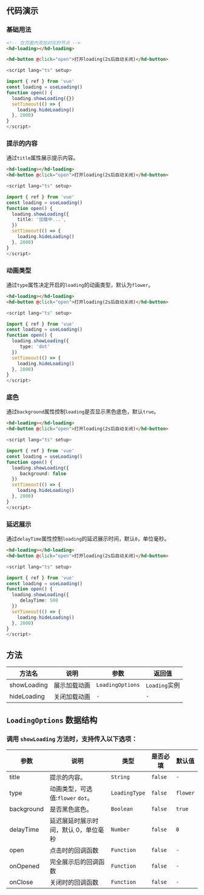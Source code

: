
## 代码演示

### 基础用法

```html
<!-- 在页面内添加对应的节点 -->
<hd-loading></hd-loading>

<hd-button @click="open">打开loading(2s后自动关闭)</hd-button>
```

```ts
<script lang="ts" setup>

import { ref } from 'vue'
const loading = useLoading() 
function open() {
  loading.showLoading({})
  setTimeout(() => {
    loading.hideLoading()
  }, 2000)
}
</script>
```

### 提示的内容

通过`title`属性展示提示内容。

```html
<hd-loading></hd-loading>
<hd-button @click="open">打开loading(2s后自动关闭)</hd-button>
```

```ts
<script lang="ts" setup>

import { ref } from 'vue'
const loading = useLoading() 
function open() {
  loading.showLoading({
    title: '加载中...',
  })
  setTimeout(() => {
    loading.hideLoading()
  }, 2000)
}
</script>
```


### 动画类型

通过`type`属性决定开启的`loading`的动画类型，默认为`flower`。

```html
<hd-loading></hd-loading>
<hd-button @click="open">打开loading(2s后自动关闭)</hd-button>
```

```ts
<script lang="ts" setup>

import { ref } from 'vue'
const loading = useLoading() 
function open() {
  loading.showLoading({
     type: 'dot'
  })
  setTimeout(() => {
    loading.hideLoading()
  }, 2000)
}
</script>
```


### 底色

通过`background`属性控制`loading`是否显示黑色底色，默认`true`。

```html
<hd-loading></hd-loading>
<hd-button @click="open">打开loading(2s后自动关闭)</hd-button>
```

```ts
<script lang="ts" setup>

import { ref } from 'vue'
const loading = useLoading() 
function open() {
  loading.showLoading({
     background: false
  })
  setTimeout(() => {
    loading.hideLoading()
  }, 2000)
}
</script>
```


### 延迟展示

通过`delayTime`属性控制`loading`的延迟展示时间，默认`0`，单位毫秒。

```html
<hd-loading></hd-loading>
<hd-button @click="open">打开loading(2s后自动关闭)</hd-button>
```

```ts
<script lang="ts" setup>

import { ref } from 'vue'
const loading = useLoading() 
function open() {
  loading.showLoading({
     delayTime: 500
  })
  setTimeout(() => {
    loading.hideLoading()
  }, 2000)
}
</script>
```


## 方法

| 方法名      | 说明         | 参数             | 返回值        |
| ----------- | ------------ | ---------------- | ------------- |
| showLoading | 展示加载动画 | `LoadingOptions` | `Loading`实例 |
| hideLoading | 关闭加载动画 | `-`              | `-`           |

## `LoadingOptions` 数据结构

### 调用 `showLoading` 方法时，支持传入以下选项：

<!-- @vuese:hd-date-picker:props:start -->

| 参数       | 说明                                 | 类型          | 是否必填 | 默认值   |
| ---------- | ------------------------------------ | ------------- | -------- | -------- |
| title      | 提示的内容。                         | `String`      | `false`  | `-`      |
| type       | 动画类型，可选值:`flower` `dot`。    | `LoadingType` | `false`  | `flower` |
| background | 是否黑色底色。                       | `Boolean`     | `false`  | `true`   |
| delayTime  | 延迟展延时展示时间，默认 0，单位毫秒 | `Number`      | `false`  | `0`      |
| open    | 点击时的回调函数                     | `Function`    | `false`  | `-`      |
| onOpened   | 完全展示后的回调函数                 | `Function`    | `false`  | `-`      |
| onClose    | 关闭时的回调函数                     | `Function`    | `false`  | `-`      |

